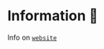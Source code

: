 # Information 📖

Info on [`website`](https://mcengine-website.github.io/artificialintelligence/extension/chatbot/)

